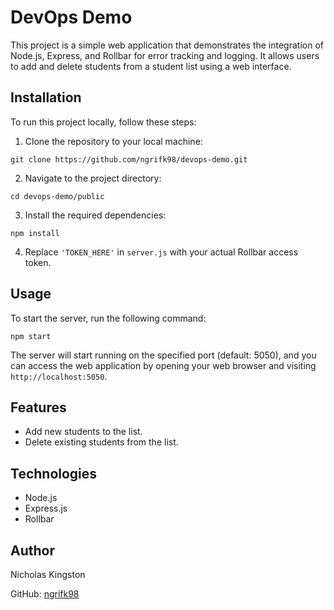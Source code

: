 # DevOps Demo

This project is a simple web application that demonstrates the integration of Node.js, Express, and Rollbar for error tracking and logging. It allows users to add and delete students from a student list using a web interface.

## Installation

To run this project locally, follow these steps:

1. Clone the repository to your local machine:

```
git clone https://github.com/ngrifk98/devops-demo.git
```

2. Navigate to the project directory:

```
cd devops-demo/public
```

3. Install the required dependencies:

```
npm install
```

4. Replace `'TOKEN_HERE'` in `server.js` with your actual Rollbar access token.

## Usage

To start the server, run the following command:

```
npm start
```

The server will start running on the specified port (default: 5050), and you can access the web application by opening your web browser and visiting `http://localhost:5050`.

## Features

- Add new students to the list.
- Delete existing students from the list.

## Technologies

- Node.js
- Express.js
- Rollbar

## Author

Nicholas Kingston

GitHub: [ngrifk98](https://github.com/ngrifk98)
